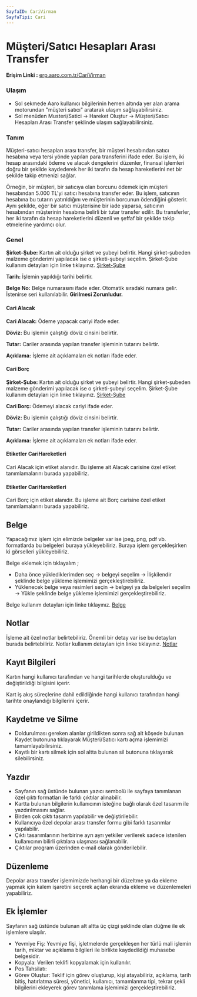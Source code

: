 ```yaml
---
SayfaID: CariVirman
SayfaTipi: Cari
---
```


# Müşteri/Satıcı Hesapları Arası Transfer

**Erişim Linki :** [erp.aaro.com.tr/CariVirman](erp.aaro.com.tr/CariVirman)

### Ulaşım

- Sol sekmede Aaro kullanıcı bilgilerinin hemen altında yer alan arama motorundan "müşteri satıcı" aratarak ulaşım sağlayabilirsiniz.
- Sol menüden Musteri/Satici -> Hareket Oluştur -> Müşteri/Satıcı Hesapları Arası Transfer şeklinde ulaşım sağlayabilirsiniz. 

### Tanım

Müşteri-satıcı hesapları arası transfer, bir müşteri hesabından satıcı hesabına veya tersi yönde yapılan para transferini ifade eder. 
Bu işlem, iki hesap arasındaki ödeme ve alacak dengelerini düzenler, finansal işlemleri doğru bir şekilde kaydederek her iki tarafın da hesap hareketlerini net bir şekilde takip etmenizi sağlar.

Örneğin, bir müşteri, bir satıcıya olan borcunu ödemek için müşteri hesabından 5.000 TL'yi satıcı hesabına transfer eder. 
Bu işlem, satıcının hesabına bu tutarın yatırıldığını ve müşterinin borcunun ödendiğini gösterir. 
Aynı şekilde, eğer bir satıcı müşterisine bir iade yaparsa, satıcının hesabından müşterinin hesabına belirli bir tutar transfer edilir. 
Bu transferler, her iki tarafın da hesap hareketlerini düzenli ve şeffaf bir şekilde takip etmelerine yardımcı olur.

### Genel 

**Şirket-Şube:** Kartın ait olduğu şirket ve şubeyi belirtir. Hangi şirket-şubeden malzeme gönderimi yapılacak ise o şirketi-şubeyi seçelim.
	Şirket-Şube kullanım detayları için linke tıklayınız. [Şirket-Şube](../TemelOzellikler/SirketSubeKart.md)

**Tarih:** İşlemin yapıldığı tarihi belirtir.

**Belge No:** Belge numarasını ifade eder. Otomatik sıradaki numara gelir. İstenirse seri kullanılabilir.
**Girilmesi Zorunludur.**

#### Cari Alacak 

**Cari Alacak:** Ödeme yapacak cariyi ifade eder.

**Döviz:** Bu işlemin çalıştığı döviz cinsini belirtir.

**Tutar:** Cariler arasında yapılan transfer işleminin tutarını belirtir.

**Açıklama:** İşleme ait açıklamaları ek notları ifade eder.

#### Cari Borç

**Şirket-Şube:** Kartın ait olduğu şirket ve şubeyi belirtir. Hangi şirket-şubeden malzeme gönderimi yapılacak ise o şirketi-şubeyi seçelim.
	Şirket-Şube kullanım detayları için linke tıklayınız. [Şirket-Şube](../TemelOzellikler/SirketSubeKart.md)

**Cari Borç:** Ödemeyi alacak cariyi ifade eder.

**Döviz:** Bu işlemin çalıştığı döviz cinsini belirtir.

**Tutar:** Cariler arasında yapılan transfer işleminin tutarını belirtir.

**Açıklama:** İşleme ait açıklamaları ek notları ifade eder.

#### Etiketler CariHareketleri

Cari Alacak için etiket alanıdır. Bu işleme ait Alacak carisine özel etiket tanımlamalarını burada yapabiliriz.

#### Etiketler CariHareketleri

Cari Borç için etiket alanıdır. Bu işleme ait Borç carisine özel etiket tanımlamalarını burada yapabiliriz.

## Belge

Yapacağımız işlem için elimizde belgeler var ise jpeg, png, pdf vb. formatlarda bu belgeleri buraya yükleyebiliriz.
Buraya işlem gerçekleşirken ki görselleri yükleyebiliriz.

Belge eklemek için tıklayalım ;

- Daha önce yüklediklerimden seç -> belgeyi seçelim -> İlişkilendir şeklinde belge yükleme işlemimizi gerçekleştirebiliriz.
- Yüklenecek belge veya resimleri seçin -> belgeyi ya da belgeleri seçelim -> Yükle şeklinde belge yükleme işlemimizi gerçekleştirebiliriz.

Belge kullanım detayları için linke tıklayınız. [Belge](../TemelOzellikler/Belgeler.md)

## Notlar 

İşleme ait özel notlar belirtebiliriz. 
Önemli bir detay var ise bu detayları burada belirtebiliriz.
Notlar kullanım detayları için linke tıklayınız. [Notlar](../TemelOzellikler/Notlar.md)

## Kayıt Bilgileri

Kartın hangi kullanıcı tarafından ve hangi tarihlerde oluşturulduğu ve değiştirildiği bilgisini içerir.

Kart iş akış süreçlerine dahil edildiğinde hangi kullanıcı tarafından hangi tarihte onaylandığı bilgilerini içerir. 

## Kaydetme ve Silme

- Doldurulması gereken alanlar girildikten sonra sağ alt köşede bulunan Kaydet butonuna tıklayarak Müşteri/Satıcı kartı açma işlemimizi tamamlayabilirsiniz.
- Kayıtlı bir kartı silmek için sol altta bulunan sil butonuna tıklayarak silebilirsiniz.

## Yazdır

- Sayfanın sağ üstünde bulunan yazıcı sembolü ile sayfaya tanımlanan özel çıktı formatları ile farklı çıktılar alınabilir. 
- Kartta bulunan bilgilerin kullanıcının isteğine bağlı olarak özel tasarım ile yazdırılmasını sağlar.
- Birden çok çıktı tasarım yapılabilir ve değiştirilebilir.
- Kullanıcıya özel depolar arası transfer formu gibi farklı tasarımlar yapılabilir.
- Çıktı tasarımlarının herbirine ayrı ayrı yetkiler verilerek sadece istenilen kullanıcının bilirli çıktılara ulaşması sağlanabilir.
- Çıktılar program üzerinden e-mail olarak gönderilebilir. 

## Düzenleme 

Depolar arası transfer işlemimizde herhangi bir düzeltme ya da ekleme yapmak için kalem işaretini seçerek açılan ekranda ekleme ve düzenlemeleri yapabiliriz.

## Ek İşlemler

Sayfanın sağ üstünde bulunan alt altta üç çizgi şeklinde olan düğme ile ek işlemlere ulaşılır.
- Yevmiye Fiş: Yevmiye fişi, işletmelerde gerçekleşen her türlü mali işlemin tarih, miktar ve açıklama bilgileri ile birlikte kaydedildiği muhasebe belgesidir.
- Kopyala: Verilen teklifi kopyalamak için kullanılır.
- Pos Tahsilatı: 
- Görev Oluştur: Teklif için görev oluşturup, kişi atayabiliriz, açıklama, tarih bitiş, hatırlatma süresi, yönetici, kullanıcı, tamamlanma tipi, tekrar şekli bilgilerini ekleyerek görev tanımlama işlemimizi gerçekleştirebiliriz.